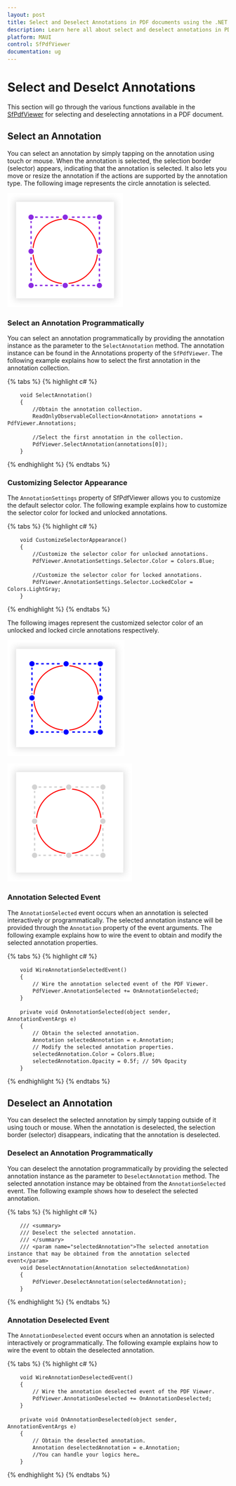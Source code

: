 ```yaml
---
layout: post
title: Select and Deselect Annotations in PDF documents using the .NET MAUI PDF Viewer control | Syncfusion
description: Learn here all about select and deselect annotations in PDF documents using the .NET MAUI PDF Viewer (SfPdfViewer) control and its settings customization.
platform: MAUI
control: SfPdfViewer
documentation: ug
---
```


# Select and Deselct Annotations

This section will go through the various functions available in the [SfPdfViewer](https://help.syncfusion.com/cr/maui/Syncfusion.Maui.PdfViewer.SfPdfViewer.html) for selecting and deselecting annotations in a PDF document.

## Select an Annotation

You can select an annotation by simply tapping on the annotation using touch or mouse. When the annotation is selected, the selection border (selector) appears, indicating that the annotation is selected. It also lets you move or resize the annotation if the actions are supported by the annotation type. The following image represents the circle annotation is selected.

![Selected annotation representation.](Images/Annotations/selected-circle.png)

### Select an Annotation Programmatically

You can select an annotation programmatically by providing the annotation instance as the parameter to the `SelectAnnotation` method. The annotation instance can be found in the Annotations property of the `SfPdfViewer`. The following example explains how to select the first annotation in the annotation collection.

{% tabs %}
{% highlight c# %}

        void SelectAnnotation()
        {
            //Obtain the annotation collection.
            ReadOnlyObservableCollection<Annotation> annotations = PdfViewer.Annotations;
            
            //Select the first annotation in the collection.
            PdfViewer.SelectAnnotation(annotations[0]);
        }
		
{% endhighlight %}
{% endtabs %}

### Customizing Selector Appearance

The `AnnotationSettings` property of SfPdfViewer allows you to customize the default selector color. The following example explains how to customize the selector color for locked and unlocked annotations.

{% tabs %}
{% highlight c# %}

        void CustomizeSelectorAppearance()
        {
            //Customize the selector color for unlocked annotations.
            PdfViewer.AnnotationSettings.Selector.Color = Colors.Blue;

            //Customize the selector color for locked annotations.
            PdfViewer.AnnotationSettings.Selector.LockedColor = Colors.LightGray;
        }
		
{% endhighlight %}
{% endtabs %}

The following images represent the customized selector color of an unlocked and locked circle annotations respectively. 

![Selector color of an unlocked annotation.](Images/Annotations/selected-unlocked.png)

![Selector color of a locked annotation.](Images/Annotations/selected-locked.png)

### Annotation Selected Event

The `AnnotationSelected` event occurs when an annotation is selected interactively or programmatically. The selected annotation instance will be provided through the `Annotation` property of the event arguments. The following example explains how to wire the event to obtain and modify the selected annotation properties.

{% tabs %}
{% highlight c# %}

        void WireAnnotationSelectedEvent()
        {
            // Wire the annotation selected event of the PDF Viewer.
            PdfViewer.AnnotationSelected += OnAnnotationSelected;
        }

        private void OnAnnotationSelected(object sender, AnnotationEventArgs e)
        {
            // Obtain the selected annotation.
            Annotation selectedAnnotation = e.Annotation;
            // Modify the selected annotation properties.
            selectedAnnotation.Color = Colors.Blue;
            selectedAnnotation.Opacity = 0.5f; // 50% Opacity
        }
		
{% endhighlight %}
{% endtabs %}

## Deselect an Annotation

You can deselect the selected annotation by simply tapping outside of it using touch or mouse. When the annotation is deselected, the selection border (selector) disappears, indicating that the annotation is deselected.

### Deselect an Annotation Programmatically 

You can deselect the annotation programmatically by providing the selected annotation instance as the parameter to `DeselectAnnotation` method. The selected annotation instance may be obtained from the `AnnotationSelected` event. The following example shows how to deselect the selected annotation. 

{% tabs %}
{% highlight c# %}

        /// <summary>
        /// Deselect the selected annotation.
        /// </summary>
        /// <param name="selectedAnnotation">The selected annotation instance that may be obtained from the annotation selected event</param>
        void DeselectAnnotation(Annotation selectedAnnotation)
        {
            PdfViewer.DeselectAnnotation(selectedAnnotation);
        }
		
{% endhighlight %}
{% endtabs %}

### Annotation Deselected Event

The `AnnotationDeselected` event occurs when an annotation is selected interactively or programmatically. The following example explains how to wire the event to obtain the deselected annotation.

{% tabs %}
{% highlight c# %}

        void WireAnnotationDeselectedEvent()
        {
            // Wire the annotation deselected event of the PDF Viewer.
            PdfViewer.AnnotationDeselected += OnAnnotationDeselected;
        }

        private void OnAnnotationDeselected(object sender, AnnotationEventArgs e)
        {
            // Obtain the deselected annotation.
            Annotation deselectedAnnotation = e.Annotation;            
            //You can handle your logics here…
        }
		
{% endhighlight %}
{% endtabs %}